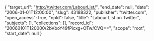 {
  "target_url": "http://twitter.com/LabourList/", 
  "end_date": null, 
  "date": "2006-01-01T12:00:00", 
  "slug": 43188322, 
  "publisher": "twitter.com", 
  "open_access": true, 
  "npld": false, 
  "title": "Labour List on Twitter", 
  "subjects": [], 
  "collections": [], 
  "record_id": "20060101T120000/2bVboY49fPicxg+OTw/CVQ==", 
  "scope": "root", 
  "start_date": null
}

